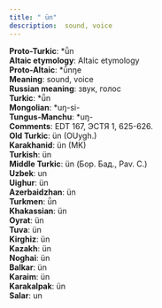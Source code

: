 ```yaml
---
title: " ün"
description:  sound, voice
---
```


<strong>Proto-Turkic</strong>:  *ǖn<br>
<strong>Altaic etymology</strong>:  Altaic etymology<br>
<strong> Proto-Altaic</strong>:  *ū́nŋe<br>
<strong>Meaning</strong>:  sound, voice<br>
<strong>Russian meaning</strong>:  звук, голос<br>
<strong>Turkic</strong>:  *ǖn<br>
<strong>Mongolian</strong>:  *uŋ-si-<br>
<strong>Tungus-Manchu</strong>:  *uŋ-<br>
<strong>Comments</strong>:  EDT 167, ЭСТЯ 1, 625-626.<br>
<strong>Old Turkic</strong>:  ün (OUygh.)<br>
<strong>Karakhanid</strong>:  ün (MK)<br>
<strong>Turkish</strong>:  ün<br>
<strong>Middle Turkic</strong>:  ün (Бор. Бад., Pav. C.)<br>
<strong>Uzbek</strong>:  un<br>
<strong>Uighur</strong>:  ün<br>
<strong>Azerbaidzhan</strong>:  ün<br>
<strong>Turkmen</strong>:  ǖn<br>
<strong>Khakassian</strong>:  ün<br>
<strong>Oyrat</strong>:  ün<br>
<strong>Tuva</strong>:  ün<br>
<strong>Kirghiz</strong>:  ün<br>
<strong>Kazakh</strong>:  ün<br>
<strong>Noghai</strong>:  ün<br>
<strong>Balkar</strong>:  ün<br>
<strong>Karaim</strong>:  ün<br>
<strong>Karakalpak</strong>:  ün<br>
<strong>Salar</strong>:  un<br>


